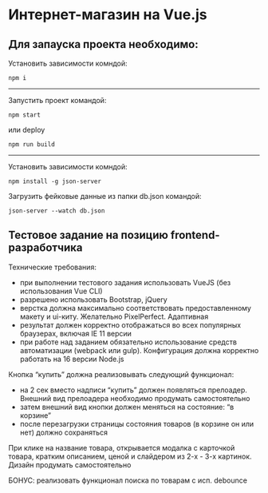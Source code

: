 # Интернет-магазин на Vue.js
## Для запауска проекта необходимо:
Установить зависимости комндой:
```
npm i
```
---
Запустить проект командой:
```
npm start 
```
или deploy
```
npm run build
```
---
Установить зависимости комндой:
```
npm install -g json-server
```
Загрузить фейковые данные из папки db.json командой:
```
json-server --watch db.json
```
## Тестовое задание на позицию frontend-разработчика
Технические требования:
- при выполнении тестового задания использовать VueJS (без использования Vue CLI)
- разрешено использовать Bootstrap, jQuery
- верстка должна максимально соответствовать предоставленному макету и ui-киту. Желательно PixelPerfect. Адаптивная
- результат должен корректно отображаться во всех популярных браузерах, включая IE 11 версии
- при работе над заданием обязательно использование средств автоматизации (webpack или gulp). Конфигурация должна корректно работать на 16 версии Node.js


Кнопка “купить” должна реализовывать следующий функционал:
- на 2 сек вместо надписи “купить” должен появляться прелоадер. Внешний вид прелоадера необходимо продумать самостоятельно
- затем внешний вид кнопки должен меняться на состояние: “в корзине”
- после перезагрузки страницы состояния товаров (в корзине он или нет) должно сохраняться

При клике на название товара, открывается модалка с карточкой товара, кратким описанием, ценой и слайдером из 2-х - 3-х картинок. Дизайн продумать самостоятельно

БОНУС: реализовать функционал поиска по товарам с исп. debounce
